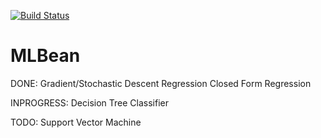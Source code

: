 [![Build Status](https://travis-ci.org/jt1796/MLBean.svg?branch=master)](https://travis-ci.org/jt1796/MLBean)

# MLBean

DONE:
Gradient/Stochastic Descent Regression
Closed Form Regression

INPROGRESS:
Decision Tree Classifier

TODO:
Support Vector Machine

